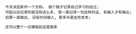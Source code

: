     今天决定新开一个文档， 搞个路子记录自己学习的经过;
    可能以后记录的就没有这么多, 我一直记得一句这样的话, 有输入才有输出;
    如果一直输出, 没有时间输入, 那多半是在吃老本;
    
    还可以整个一日模板到这里面来
